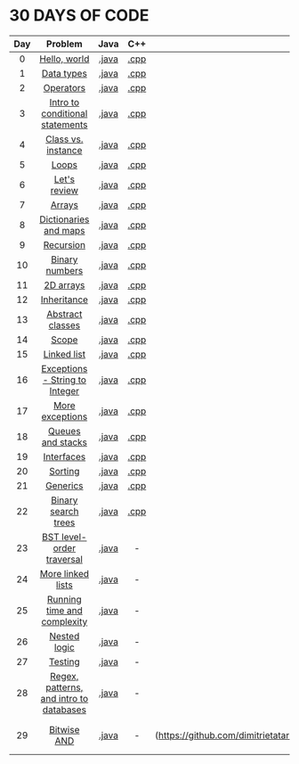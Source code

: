 # 30 DAYS OF CODE

|   Day  | Problem                                                                                                 | Java                                                                                                                                                                        | C++                                                                                                                                                          | C#                                                                                                                                                                          |
|:------:|:-------------------------------------------------------------------------------------------------------:|:---------------------------------------------------------------------------------------------------------------------------------------------------------------------------:|:------------------------------------------------------------------------------------------------------------------------------------------------------------:|:---------------------------------------------------------------------------------------------------------------------------------------------------------------------------:|
|    0   | [Hello, world](https://www.hackerrank.com/challenges/30-hello-world)                                    | [.java](https://github.com/dimitrietataru/hackerrank/blob/master/30%20days%20of%20code/__%20Java/Day%2000%20-%20Hello%20world.java)                                         | [.cpp](https://github.com/dimitrietataru/hackerrank/blob/master/30%20days%20of%20code/__%20C%2B%2B/Day%2000%20-%20Hello%20world.cpp)                         | [.cs](https://github.com/dimitrietataru/hackerrank/blob/master/30%20days%20of%20code/__%20C%23/Day%2000%20-%20Hello%20world.cs)                                             |
|    1   | [Data types](https://www.hackerrank.com/challenges/30-data-types)                                       | [.java](https://github.com/dimitrietataru/hackerrank/blob/master/30%20days%20of%20code/__%20Java/Day%2001%20-%20Data%20types.java)                                          | [.cpp](https://github.com/dimitrietataru/hackerrank/blob/master/30%20days%20of%20code/__%20C%2B%2B/Day%2001%20-%20Data%20types.cpp)                          | [.cs](https://github.com/dimitrietataru/hackerrank/blob/master/30%20days%20of%20code/__%20C%23/Day%2001%20-%20Data%20types.cs)                                              |
|    2   | [Operators](https://www.hackerrank.com/challenges/30-operators)                                         | [.java](https://github.com/dimitrietataru/hackerrank/blob/master/30%20days%20of%20code/__%20Java/Day%2002%20-%20Operators.java)                                             | [.cpp](https://github.com/dimitrietataru/hackerrank/blob/master/30%20days%20of%20code/__%20C%2B%2B/Day%2002%20-%20Operators.cpp)                             | [.cs](https://github.com/dimitrietataru/hackerrank/blob/master/30%20days%20of%20code/__%20C%23/Day%2002%20-%20Operators.cs)                                                 |
|    3   | [Intro to conditional statements](https://www.hackerrank.com/challenges/30-conditional-statements)      | [.java](https://github.com/dimitrietataru/hackerrank/blob/master/30%20days%20of%20code/__%20Java/Day%2003%20-%20Intro%20to%20conditional%20statements.java)                 | [.cpp](https://github.com/dimitrietataru/hackerrank/blob/master/30%20days%20of%20code/__%20C%2B%2B/Day%2003%20-%20Intro%20to%20conditional%20statements.cpp) | [.cs](https://github.com/dimitrietataru/hackerrank/blob/master/30%20days%20of%20code/__%20C%23/Day%2003%20-%20Intro%20to%20conditional%20statements.cs)                     |
|    4   | [Class vs. instance](https://www.hackerrank.com/challenges/30-class-vs-instance)                        | [.java](https://github.com/dimitrietataru/hackerrank/blob/master/30%20days%20of%20code/__%20Java/Day%2004%20-%20Class%20vs.%20instance.java)                                | [.cpp](https://github.com/dimitrietataru/hackerrank/blob/master/30%20days%20of%20code/__%20C%2B%2B/Day%2004%20-%20Class%20vs.%20instance.cpp)                | [.cs](https://github.com/dimitrietataru/hackerrank/blob/master/30%20days%20of%20code/__%20C%23/Day%2004%20-%20Class%20vs.%20instance.cs)                                    |
|    5   | [Loops](https://www.hackerrank.com/challenges/30-loops)                                                 | [.java](https://github.com/dimitrietataru/hackerrank/blob/master/30%20days%20of%20code/__%20Java/Day%2005%20-%20Loops.java)                                                 | [.cpp](https://github.com/dimitrietataru/hackerrank/blob/master/30%20days%20of%20code/__%20C%2B%2B/Day%2005%20-%20Loops.cpp)                                 | [.cs](https://github.com/dimitrietataru/hackerrank/blob/master/30%20days%20of%20code/__%20C%23/Day%2005%20-%20Loops.cs)                                                     |
|    6   | [Let's review](https://www.hackerrank.com/challenges/30-review-loop)                                    | [.java](https://github.com/dimitrietataru/hackerrank/blob/master/30%20days%20of%20code/__%20Java/Day%2006%20-%20Let's%20review.java)                                        | [.cpp](https://github.com/dimitrietataru/hackerrank/blob/master/30%20days%20of%20code/__%20C%2B%2B/Day%2006%20-%20Let's%20review.cpp)                        | [.cs](https://github.com/dimitrietataru/hackerrank/blob/master/30%20days%20of%20code/__%20C%23/Day%2006%20-%20Let's%20review.cs)                                            |
|    7   | [Arrays](https://www.hackerrank.com/challenges/30-arrays)                                               | [.java](https://github.com/dimitrietataru/hackerrank/blob/master/30%20days%20of%20code/__%20Java/Day%2007%20-%20Arrays.java)                                                | [.cpp](https://github.com/dimitrietataru/hackerrank/blob/master/30%20days%20of%20code/__%20C%2B%2B/Day%2007%20-%20Arrays.cpp)                                | [.cs](https://github.com/dimitrietataru/hackerrank/blob/master/30%20days%20of%20code/__%20C%23/Day%2007%20-%20Arrays.cs)                                                    |
|    8   | [Dictionaries and maps](https://www.hackerrank.com/challenges/30-dictionaries-and-maps)                 | [.java](https://github.com/dimitrietataru/hackerrank/blob/master/30%20days%20of%20code/__%20Java/Day%2008%20-%20Dictionaries%20and%20maps.java)                             | [.cpp](https://github.com/dimitrietataru/hackerrank/blob/master/30%20days%20of%20code/__%20C%2B%2B/Day%2008%20-%20Dictionaries%20and%20maps.cpp)             | [.cs](https://github.com/dimitrietataru/hackerrank/blob/master/30%20days%20of%20code/__%20C%23/Day%2008%20-%20Dictionaries%20and%20maps.cs)                                 |
|    9   | [Recursion](https://www.hackerrank.com/challenges/30-recursion)                                         | [.java](https://github.com/dimitrietataru/hackerrank/blob/master/30%20days%20of%20code/__%20Java/Day%2009%20-%20Recursion.java)                                             | [.cpp](https://github.com/dimitrietataru/hackerrank/blob/master/30%20days%20of%20code/__%20C%2B%2B/Day%2009%20-%20Recursion.cpp)                             | [.cs](https://github.com/dimitrietataru/hackerrank/blob/master/30%20days%20of%20code/__%20C%23/Day%2009%20-%20Recursion.cs)                                                 |
|   10   | [Binary numbers](https://www.hackerrank.com/challenges/30-binary-numbers)                               | [.java](https://github.com/dimitrietataru/hackerrank/blob/master/30%20days%20of%20code/__%20Java/Day%2010%20-%20Binary%20numbers.java)                                      | [.cpp](https://github.com/dimitrietataru/hackerrank/blob/master/30%20days%20of%20code/__%20C%2B%2B/Day%2010%20-%20Binary%20numbers.cpp)                      | [.cs](https://github.com/dimitrietataru/hackerrank/blob/master/30%20days%20of%20code/__%20C%23/Day%2010%20-%20Binary%20numbers.cs)                                          |
|   11   | [2D arrays](https://www.hackerrank.com/challenges/30-2d-arrays)                                         | [.java](https://github.com/dimitrietataru/hackerrank/blob/master/30%20days%20of%20code/__%20Java/Day%2011%20-%202D%20arrays.java)                                           | [.cpp](https://github.com/dimitrietataru/hackerrank/blob/master/30%20days%20of%20code/__%20C%2B%2B/Day%2011%20-%202D%20arrays.cpp)                           | [.cs](https://github.com/dimitrietataru/hackerrank/blob/master/30%20days%20of%20code/__%20C%23/Day%2011%20-%202D%20arrays.cs)                                               |
|   12   | [Inheritance](https://www.hackerrank.com/challenges/30-inheritance)                                     | [.java](https://github.com/dimitrietataru/hackerrank/blob/master/30%20days%20of%20code/__%20Java/Day%2012%20-%20Inheritance.java)                                           | [.cpp](https://github.com/dimitrietataru/hackerrank/blob/master/30%20days%20of%20code/__%20C%2B%2B/Day%2012%20-%20Inheritance.cpp)                           | [.cs](https://github.com/dimitrietataru/hackerrank/blob/master/30%20days%20of%20code/__%20C%23/Day%2012%20-%20Inheritance.cs)                                               |
|   13   | [Abstract classes](https://www.hackerrank.com/challenges/30-abstract-classes)                           | [.java](https://github.com/dimitrietataru/hackerrank/blob/master/30%20days%20of%20code/__%20Java/Day%2013%20-%20Abstract%20classes.java)                                    | [.cpp](https://github.com/dimitrietataru/hackerrank/blob/master/30%20days%20of%20code/__%20C%2B%2B/Day%2013%20-%20Abstract%20classes.cpp)                    | [.cs](https://github.com/dimitrietataru/hackerrank/blob/master/30%20days%20of%20code/__%20C%23/Day%2013%20-%20Abstract%20classes.cs)                                        |
|   14   | [Scope](https://www.hackerrank.com/challenges/30-scope)                                                 | [.java](https://github.com/dimitrietataru/hackerrank/blob/master/30%20days%20of%20code/__%20Java/Day%2014%20-%20Scope.java)                                                 | [.cpp](https://github.com/dimitrietataru/hackerrank/blob/master/30%20days%20of%20code/__%20C%2B%2B/Day%2014%20-%20Scope.cpp)                                 | [.cs](https://github.com/dimitrietataru/hackerrank/blob/master/30%20days%20of%20code/__%20C%23/Day%2014%20-%20Scope.cs)                                                     |
|   15   | [Linked list](https://www.hackerrank.com/challenges/30-linked-list)                                     | [.java](https://github.com/dimitrietataru/hackerrank/blob/master/30%20days%20of%20code/__%20Java/Day%2015%20-%20Linked%20list.java)                                         | [.cpp](https://github.com/dimitrietataru/hackerrank/blob/master/30%20days%20of%20code/__%20C%2B%2B/Day%2015%20-%20Linked%20list.cpp)                         | [.cs](https://github.com/dimitrietataru/hackerrank/blob/master/30%20days%20of%20code/__%20C%23/Day%2015%20-%20Linked%20list.cs)                                             |
|   16   | [Exceptions - String to Integer](https://www.hackerrank.com/challenges/30-exceptions-string-to-integer) | [.java](https://github.com/dimitrietataru/hackerrank/blob/master/30%20days%20of%20code/__%20Java/Day%2016%20-%20Exceptions%20(String%20to%20Integer).java)                  | [.cpp](https://github.com/dimitrietataru/hackerrank/blob/master/30%20days%20of%20code/__%20C%2B%2B/Day%2016%20-%20Exceptions%20(String%20to%20Integer).cpp)  | [.cs](https://github.com/dimitrietataru/hackerrank/blob/master/30%20days%20of%20code/__%20C%23/Day%2016%20-%20Exceptions%20(String%20to%20Integer).cs)                      |
|   17   | [More exceptions](https://www.hackerrank.com/challenges/30-more-exceptions)                             | [.java](https://github.com/dimitrietataru/hackerrank/blob/master/30%20days%20of%20code/__%20Java/Day%2017%20-%20More%20exceptions.java)                                     | [.cpp](https://github.com/dimitrietataru/hackerrank/blob/master/30%20days%20of%20code/__%20C%2B%2B/Day%2017%20-%20More%20exceptions.cpp)                     | [.cs](https://github.com/dimitrietataru/hackerrank/blob/master/30%20days%20of%20code/__%20C%23/Day%2017%20-%20More%20exceptions.cs)                                         |
|   18   | [Queues and stacks](https://www.hackerrank.com/challenges/30-queues-stacks)                             | [.java](https://github.com/dimitrietataru/hackerrank/blob/master/30%20days%20of%20code/__%20Java/Day%2018%20-%20Queues%20and%20stacks.java)                                 | [.cpp](https://github.com/dimitrietataru/hackerrank/blob/master/30%20days%20of%20code/__%20C%2B%2B/Day%2018%20-%20Queues%20and%20stacks.cpp)                 | [.cs](https://github.com/dimitrietataru/hackerrank/blob/master/30%20days%20of%20code/__%20C%23/Day%2018%20-%20Queues%20and%20stacks.cs)                                     |
|   19   | [Interfaces](https://www.hackerrank.com/challenges/30-interfaces)                                       | [.java](https://github.com/dimitrietataru/hackerrank/blob/master/30%20days%20of%20code/__%20Java/Day%2019%20-%20Interfaces.java)                                            | [.cpp](https://github.com/dimitrietataru/hackerrank/blob/master/30%20days%20of%20code/__%20C%2B%2B/Day%2019%20-%20Interfaces.cpp)                            | [.cs](https://github.com/dimitrietataru/hackerrank/blob/master/30%20days%20of%20code/__%20C%23/Day%2019%20-%20Interfaces.cs)                                                |
|   20   | [Sorting](https://www.hackerrank.com/challenges/30-sorting)                                             | [.java](https://github.com/dimitrietataru/hackerrank/blob/master/30%20days%20of%20code/__%20Java/Day%2020%20-%20Sorting.java)                                               | [.cpp](https://github.com/dimitrietataru/hackerrank/blob/master/30%20days%20of%20code/__%20C%2B%2B/Day%2020%20-%20Sorting.cpp)                               | [.cs](https://github.com/dimitrietataru/hackerrank/blob/master/30%20days%20of%20code/__%20C%23/Day%2020%20-%20Sorting.cs)                                                   |
|   21   | [Generics](https://www.hackerrank.com/challenges/30-generics)                                           | [.java](https://github.com/dimitrietataru/hackerrank/blob/master/30%20days%20of%20code/__%20Java/Day%2021%20-%20Generics.java)                                              | [.cpp](https://github.com/dimitrietataru/hackerrank/blob/master/30%20days%20of%20code/__%20C%2B%2B/Day%2021%20-%20Generics.cpp)                              | [.cs](https://github.com/dimitrietataru/hackerrank/blob/master/30%20days%20of%20code/__%20C%23/Day%2021%20-%20Generics.cs)                                                  |
|   22   | [Binary search trees](https://www.hackerrank.com/challenges/30-binary-search-trees)                     | [.java](https://github.com/dimitrietataru/hackerrank/blob/master/30%20days%20of%20code/__%20Java/Day%2022%20-%20Binary%20search%20trees.java)                               | [.cpp](https://github.com/dimitrietataru/hackerrank/blob/master/30%20days%20of%20code/__%20C%2B%2B/Day%2022%20-%20Binary%20search%20trees.cpp)               | [.cs](https://github.com/dimitrietataru/hackerrank/blob/master/30%20days%20of%20code/__%20C%23/Day%2022%20-%20Binary%20search%20trees.cs)                                   |
|   23   | [BST level-order traversal](https://www.hackerrank.com/challenges/30-binary-trees)                      | [.java](https://github.com/dimitrietataru/hackerrank/blob/master/30%20days%20of%20code/__%20Java/Day%2023%20-%20BST%20level-order%20traversal.java)                         | -                                                                                                                                                            | [.cs](https://github.com/dimitrietataru/hackerrank/blob/master/30%20days%20of%20code/Day%2023%20-%20BST%20level-order%20traversal/BST%20level-order%20traversal.cs)         |
|   24   | [More linked lists](https://www.hackerrank.com/challenges/30-linked-list-deletion)                      | [.java](https://github.com/dimitrietataru/hackerrank/blob/master/30%20days%20of%20code/__%20Java/Day%2024%20-%20More%20linked%20lists.java)                                 | -                                                                                                                                                            | [.cs](https://github.com/dimitrietataru/hackerrank/blob/master/30%20days%20of%20code/Day%2024%20-%20More%20linked%20lists/More%20linked%20lists.cs)                         |
|   25   | [Running time and complexity](https://www.hackerrank.com/challenges/30-running-time-and-complexity)     | [.java](https://github.com/dimitrietataru/hackerrank/blob/master/30%20days%20of%20code/__%20Java/Day%2025%20-%20Running%20time%20and%20complexity.java)                     | -                                                                                                                                                            | [.cs](https://github.com/dimitrietataru/hackerrank/blob/master/30%20days%20of%20code/Day%2025%20-%20Running%20time%20and%20complexity/Running%20time%20and%20complexity.cs) |
|   26   | [Nested logic](https://www.hackerrank.com/challenges/30-nested-logic)                                   | [.java](https://github.com/dimitrietataru/hackerrank/blob/master/30%20days%20of%20code/__%20Java/Day%2026%20-%20Nested%20logic.java)                                        | -                                                                                                                                                            | [.cs](https://github.com/dimitrietataru/hackerrank/tree/master/30%20days%20of%20code/Day%2026%20-%20Nested%20logic)                                                         |
|   27   | [Testing](https://www.hackerrank.com/challenges/30-testing)                                             | [.java](https://github.com/dimitrietataru/hackerrank/blob/master/30%20days%20of%20code/__%20Java/Day%2027%20-%20Testing.java)                                               | -                                                                                                                                                            | [.cs](https://github.com/dimitrietataru/hackerrank/tree/master/30%20days%20of%20code/Day%2027%20-%20Testing)                                                                |
|   28   | [Regex, patterns, and intro to databases](https://www.hackerrank.com/challenges/30-regex-patterns)      | [.java](https://github.com/dimitrietataru/hackerrank/blob/master/30%20days%20of%20code/__%20Java/Day%2028%20-%20Regex%2C%20patterns%2C%20and%20intro%20to%20databases.java) | -                                                                                                                                                            | [.cs](https://github.com/dimitrietataru/hackerrank/tree/master/30%20days%20of%20code/Day%2028%20-%20Regex%2C%20patterns%2C%20and%20intro%20to%20databases)                  |
|   29   | [Bitwise AND](https://www.hackerrank.com/challenges/30-bitwise-and)                                     | [.java](https://github.com/dimitrietataru/hackerrank/blob/master/30%20days%20of%20code/__%20Java/Day%2029%20-%20Bitwise%20AND.java)                                         | -                                                                                                                                                            | [.cs](https://github.com/dimitrietataru/hackerrank/tree/master/30%20days%20of%20code/Day%2029%20-%20Bitwise%20AND                                                           |
